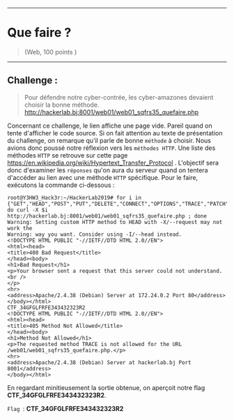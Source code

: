 * * *
# Que faire ?
> (Web, 100 points )
---
## Challenge :
> Pour défendre notre cyber-contrée, les cyber-amazones devaient choisir la bonne méthode. http://hackerlab.bj:8001/web01/web01_sqfrs35_quefaire.php

Concernant ce challenge, le lien affiche une page vide. Pareil quand on tente d'afficher le code source. Si on fait attention au texte de présentation du challenge, on remarque qu’il parle de bonne ```méthode``` à choisir. Nous avions donc poussé notre réflexion vers les ```méthodes HTTP```. Une liste des méthodes ```HTTP``` se retrouve sur cette page https://en.wikipedia.org/wiki/Hypertext_Transfer_Protocol . L'objectif sera donc d'examiner les ```réponses``` qu'on aura du serveur quand on tentera d'accéder au lien avec une méthode ```HTTP``` spécifique. Pour le faire, exécutons la commande ci-dessous :
```console
root@Y3HW3_Hack3r:~/HackerLab2019# for i in {"GET","HEAD","POST","PUT","DELETE","CONNECT","OPTIONS","TRACE","PATCH"}; do curl -X $i http://hackerlab.bj:8001/web01/web01_sqfrs35_quefaire.php ; done
Warning: Setting custom HTTP method to HEAD with -X/--request may not work the 
Warning: way you want. Consider using -I/--head instead.
<!DOCTYPE HTML PUBLIC "-//IETF//DTD HTML 2.0//EN">
<html><head>
<title>400 Bad Request</title>
</head><body>
<h1>Bad Request</h1>
<p>Your browser sent a request that this server could not understand.<br />
</p>
<hr>
<address>Apache/2.4.38 (Debian) Server at 172.24.0.2 Port 80</address>
</body></html>
CTF_34GFGLFRFE343432323R2
<!DOCTYPE HTML PUBLIC "-//IETF//DTD HTML 2.0//EN">
<html><head>
<title>405 Method Not Allowed</title>
</head><body>
<h1>Method Not Allowed</h1>
<p>The requested method TRACE is not allowed for the URL /web01/web01_sqfrs35_quefaire.php.</p>
<hr>
<address>Apache/2.4.38 (Debian) Server at hackerlab.bj Port 8001</address>
</body></html>
```
En regardant minitieusement la sortie obtenue, on aperçoit notre flag **CTF_34GFGLFRFE343432323R2**.

```Flag ```: **CTF_34GFGLFRFE343432323R2**
